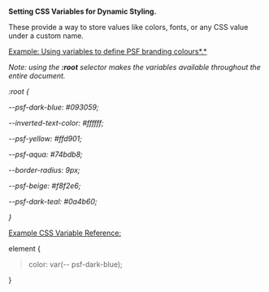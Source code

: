 # 

**Setting CSS Variables for Dynamic Styling.**

These provide a way to store values like colors, fonts, or any CSS value under a custom name.

<u>Example: Using variables to define PSF branding colours*.*</u>

*Note: using the **:root** selector makes the variables available throughout the entire document.*

*:root {*

*--psf-dark-blue: \#093059;*

*--inverted-text-color: \#ffffff;*

*--psf-yellow: \#ffd901;*

*--psf-aqua: \#74bdb8;*

*--border-radius: 9px;*

*--psf-beige: \#f8f2e6;*

*--psf-dark-teal: \#0a4b60;*

*}*

<u>Example CSS Variable Reference:</u>

element {

> color: var(-- psf-dark-blue);

}
